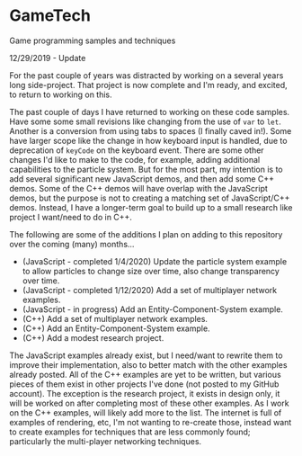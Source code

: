 # GameTech
Game programming samples and techniques

12/29/2019 - Update

For the past couple of years was distracted by working on a several years long side-project.  That project is now complete and I'm ready, and excited, to return to working on this.

The past couple of days I have returned to working on these code samples.  Have some some small revisions like changing from the use of `var` to `let`.  Another is a conversion from using tabs to spaces (I finally caved in!).  Some have larger scope like the change in how keyboard input is handled, due to deprecation of `keyCode` on the keyboard event.  There are some other changes I'd like to make to the code, for example, adding additional capabilities to the particle system.  But for the most part, my intention is to add several significant new JavaScript demos, and then add some C++ demos.  Some of the C++ demos will have overlap with the JavaScript demos, but the purpose is not to creating a matching set of JavaScript/C++ demos.  Instead, I have a longer-term goal to build up to a small research like project I want/need to do in C++.

The following are some of the additions I plan on adding to this repository over the coming (many) months...

* (JavaScript - completed 1/4/2020) Update the particle system example to allow particles to change size over time, also change transparency over time.
* (JavaScript - completed 1/12/2020) Add a set of multiplayer network examples.
* (JavaScript - in progress) Add an Entity-Component-System example.
* (C++) Add a set of multiplayer network examples.
* (C++) Add an Entity-Component-System example.
* (C++) Add a modest research project.

The JavaScript examples already exist, but I need/want to rewrite them to improve their implementation, also to better match with the other examples already posted.  All of the C++ examples are yet to be written, but various pieces of them exist in other projects I've done (not posted to my GitHub account).  The exception is the research project, it exists in design only, it will be worked on after completing most of these other examples.  As I work on the C++ examples, will likely add more to the list.  The internet is full of examples of rendering, etc, I'm not wanting to re-create those, instead want to create examples for techniques that are less commonly found; particularly the multi-player networking techniques.
